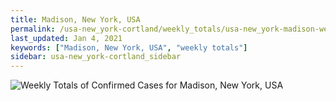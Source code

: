 ```yaml
---
title: Madison, New York, USA
permalink: /usa-new_york-cortland/weekly_totals/usa-new_york-madison-weekly_totals.html
last_updated: Jan 4, 2021
keywords: ["Madison, New York, USA", "weekly totals"]
sidebar: usa-new_york-cortland_sidebar
---
```


![Weekly Totals of Confirmed Cases for Madison, New York, USA](/covid_tracker/images/graphs/usa-new_york-madison-weekly_totals_graph.png)
